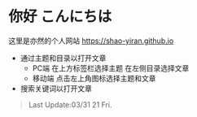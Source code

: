# 你好 こんにちは

这里是亦然的个人网站 <https://shao-yiran.github.io>

- 通过主题和目录以打开文章
    - PC端 在上方标签栏选择主题 在左侧目录选择文章
    - 移动端 点击左上角图标选择主题和文章
- 搜索关键词以打开文章

> Last Update:03/31 21 Fri.
